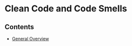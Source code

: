 # Clean Code and Code Smells

## Contents

- [General Overview](/Handbook/Coding/Code%20Quality/Clean%20Code%20and%20Code%20Smells/General%20Overview)
